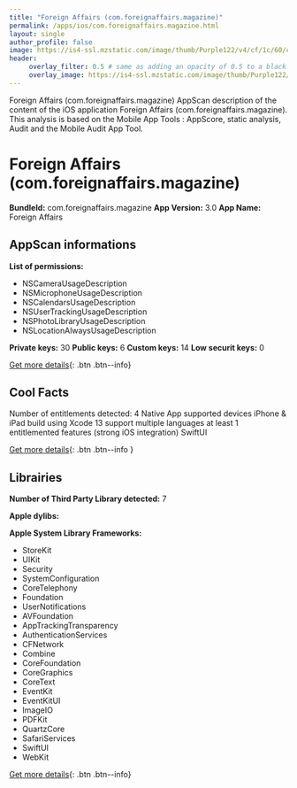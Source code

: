 ```yaml
---
title: "Foreign Affairs (com.foreignaffairs.magazine)"
permalink: /apps/ios/com.foreignaffairs.magazine.html
layout: single
author_profile: false
image: https://is4-ssl.mzstatic.com/image/thumb/Purple122/v4/cf/1c/60/cf1c60d3-bfb8-0b69-dcae-32268429fe3b/AppIcon-1x_U007emarketing-0-7-0-85-220.png/512x512bb.jpg
header: 
     overlay_filter: 0.5 # same as adding an opacity of 0.5 to a black background
     overlay_image: https://is4-ssl.mzstatic.com/image/thumb/Purple122/v4/cf/1c/60/cf1c60d3-bfb8-0b69-dcae-32268429fe3b/AppIcon-1x_U007emarketing-0-7-0-85-220.png/512x512bb.jpg
---
```

Foreign Affairs (com.foreignaffairs.magazine) AppScan description of the content of the iOS application Foreign Affairs (com.foreignaffairs.magazine). This analysis is based on the Mobile App Tools : AppScore, static analysis, Audit and the Mobile Audit App Tool.

# Foreign Affairs (com.foreignaffairs.magazine)

**BundleId:** com.foreignaffairs.magazine
**App Version:** 3.0
**App Name:** Foreign Affairs


## AppScan informations 

**List of permissions:** 
- NSCameraUsageDescription
- NSMicrophoneUsageDescription
- NSCalendarsUsageDescription
- NSUserTrackingUsageDescription
- NSPhotoLibraryUsageDescription
- NSLocationAlwaysUsageDescription
  
  
**Private keys:** 30
**Public keys:** 6
**Custom keys:** 14
**Low securit keys:** 0
  
[Get more details](/pricing.html){: .btn .btn--info}

## Cool Facts

Number of entitlements detected: 4
Native App
supported devices iPhone & iPad
build using Xcode 13
support multiple languages
at least 1 entitlemented features (strong iOS integration)
SwiftUI
  
[Get more details](/pricing.html){: .btn .btn--info }

## Librairies 
**Number of Third Party Library detected:** 7


**Apple dylibs:**


**Apple System Library Frameworks:**
- StoreKit
- UIKit
- Security
- SystemConfiguration
- CoreTelephony
- Foundation
- UserNotifications
- AVFoundation
- AppTrackingTransparency
- AuthenticationServices
- CFNetwork
- Combine
- CoreFoundation
- CoreGraphics
- CoreText
- EventKit
- EventKitUI
- ImageIO
- PDFKit
- QuartzCore
- SafariServices
- SwiftUI
- WebKit


  
[Get more details](/pricing.html){: .btn .btn--info}

